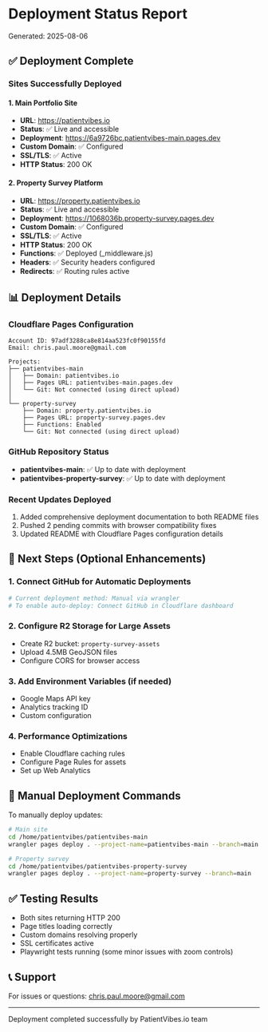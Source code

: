 # Deployment Status Report
Generated: 2025-08-06

## ✅ Deployment Complete

### Sites Successfully Deployed

#### 1. Main Portfolio Site
- **URL**: https://patientvibes.io
- **Status**: ✅ Live and accessible
- **Deployment**: https://6a9726bc.patientvibes-main.pages.dev
- **Custom Domain**: ✅ Configured
- **SSL/TLS**: ✅ Active
- **HTTP Status**: 200 OK

#### 2. Property Survey Platform
- **URL**: https://property.patientvibes.io
- **Status**: ✅ Live and accessible
- **Deployment**: https://1068036b.property-survey.pages.dev
- **Custom Domain**: ✅ Configured
- **SSL/TLS**: ✅ Active
- **HTTP Status**: 200 OK
- **Functions**: ✅ Deployed (_middleware.js)
- **Headers**: ✅ Security headers configured
- **Redirects**: ✅ Routing rules active

## 📊 Deployment Details

### Cloudflare Pages Configuration
```
Account ID: 97adf3288ca8e814aa523fc0f90155fd
Email: chris.paul.moore@gmail.com

Projects:
├── patientvibes-main
│   ├── Domain: patientvibes.io
│   ├── Pages URL: patientvibes-main.pages.dev
│   └── Git: Not connected (using direct upload)
│
└── property-survey
    ├── Domain: property.patientvibes.io
    ├── Pages URL: property-survey.pages.dev
    ├── Functions: Enabled
    └── Git: Not connected (using direct upload)
```

### GitHub Repository Status
- **patientvibes-main**: ✅ Up to date with deployment
- **patientvibes-property-survey**: ✅ Up to date with deployment

### Recent Updates Deployed
1. Added comprehensive deployment documentation to both README files
2. Pushed 2 pending commits with browser compatibility fixes
3. Updated README with Cloudflare Pages configuration details

## 🚀 Next Steps (Optional Enhancements)

### 1. Connect GitHub for Automatic Deployments
```bash
# Current deployment method: Manual via wrangler
# To enable auto-deploy: Connect GitHub in Cloudflare dashboard
```

### 2. Configure R2 Storage for Large Assets
- Create R2 bucket: `property-survey-assets`
- Upload 4.5MB GeoJSON files
- Configure CORS for browser access

### 3. Add Environment Variables (if needed)
- Google Maps API key
- Analytics tracking ID
- Custom configuration

### 4. Performance Optimizations
- Enable Cloudflare caching rules
- Configure Page Rules for assets
- Set up Web Analytics

## 📝 Manual Deployment Commands

To manually deploy updates:

```bash
# Main site
cd /home/patientvibes/patientvibes-main
wrangler pages deploy . --project-name=patientvibes-main --branch=main

# Property survey
cd /home/patientvibes/patientvibes-property-survey
wrangler pages deploy . --project-name=property-survey --branch=main
```

## ✅ Testing Results
- Both sites returning HTTP 200
- Page titles loading correctly
- Custom domains resolving properly
- SSL certificates active
- Playwright tests running (some minor issues with zoom controls)

## 📞 Support
For issues or questions: chris.paul.moore@gmail.com

---
Deployment completed successfully by PatientVibes.io team